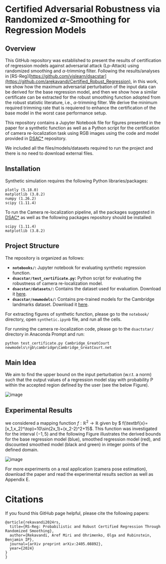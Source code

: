 # Certified Adversarial Robustness via Randomized $\alpha$-Smoothing for Regression Models

## Overview
This GitHub repository was established to present the results of certification of regression models against adversarial attack (Lp-Attack) using randomized smoothing and $\alpha$-trimming filter. Following the results/analyses in [RS-Reg](https://github.com/vislearn/dsacstar](https://github.com/arekavandi/Certified_Robust_Regression), in this work, we show how the maximum adversarial perturbation of the input data can be derived for the base regression model, and then we show how a similar certificate can be extracted for the robust smoothing function adopted from the robust statistic literature, i.e., $\alpha$-trimming filter. We derive the minimum required trimming rate that is requiered to enhance the certification of the base model in the worst case performance setup.

This repository contains a Jupyter Notebook file for figures presented in the paper for a synthetic function as well as a Python script for the certification of camera re-localization task using RGB images using the code and model provided in [DSAC*](https://github.com/vislearn/dsacstar) repository.

We included all the files/models/datasets required to run the project and there is no need to download external files. 

## Installation
Synthetic simulation requires the following Python libraries/packages:
```
plotly (5.18.0)
matplotlib (3.8.2)
numpy (1.26.2)
scipy (1.11.4)
```
To run the Camera re-localization pipeline, all the packages suggested in  [DSAC*](https://github.com/vislearn/dsacstar) as well as the following packages repository should be installed:
```
scipy (1.11.4)
matplotlib (3.8.2)
```

## Project Structure

The repository is organized as follows:

- **`notebooks/`:** Jupyter notebook for evaluating synthetic regression function.
- **`dsacstar/test_certificate.py`:** Python script for evaluating the robustness of camera re-localization model.
- **`dsacstar/datasets/`:** Contains the dataset used for evaluation. Download it [here](https://drive.google.com/drive/folders/1gmG9rt5aMVg3q7bw8znn199JmglB9x5I?usp=sharing).
- **`dsacstar/newmodels/`:** Contains pre-trained models for the Cambridge landmarks dataset. Download it [here](https://heidata.uni-heidelberg.de/file.xhtml?persistentId=doi:10.11588/data/N07HKC/CBK0OL).

For extracting figures of synthetic function, please go to the `notebook/` directory, open `synthetic.ipynb` file, and run all the cells.

For running the camera re-localization code, please go to the `dsactstar/` directory in Anaconda Prompt and run:
 ```
python test_certificate.py Cambridge_GreatCourt newmodels\rgb\cambridge\Cambridge_GreatCourt.net
```
## Main Idea
We aim to find the upper bound on the input perturbation (w.r.t. a norm) such that the output values of a regression model stay  with probability P within the accepted region defined by the user (see the below Figure).

![image](https://github.com/arekavandi/Certified_Robust_Regression/assets/101369948/78d5cfce-5ba4-4343-924c-e2253fcaef20)


## Experimental Results
we considered a mapping function $f:\mathbb{R}^2\rightarrow \mathbb{R}$ given by $ f(\textbf{x}=[x_1,x_2]^\top)=10\sin(2x_1)+(x_2-2)^2+15$. This function was investigated for the interval $(-1, 5)$ and the following Figure illustrates the derived bounds for the base regression model (blue), smoothed regression model (red), and discounted smoothed model (black and green) in integer points of the defined domain.

![image](https://github.com/arekavandi/Certified_Robust_Regression/assets/101369948/ed6ba9fe-036f-43a6-87b3-d9788442f19b)


For more experiments on a real application (camera pose estimation), download the paper and read the experimental results section as well as Appendix E. 

# Citations
If you found this GitHub page helpful, please cite the following papers:
```
@article{rekavandi2024rs,
  title={RS-Reg: Probabilistic and Robust Certified Regression Through Randomized Smoothing},
  author={Rekavandi, Aref Miri and Ohrimenko, Olga and Rubinstein, Benjamin IP},
  journal={arXiv preprint arXiv:2405.08892},
  year={2024}
}
}
```
